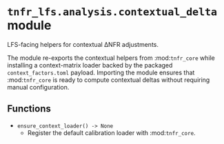 # `tnfr_lfs.analysis.contextual_delta` module
LFS-facing helpers for contextual ΔNFR adjustments.

The module re-exports the contextual helpers from :mod:`tnfr_core` while
installing a context-matrix loader backed by the packaged
``context_factors.toml`` payload.  Importing the module ensures that
:mod:`tnfr_core` is ready to compute contextual deltas without requiring manual
configuration.

## Functions
- `ensure_context_loader() -> None`
  - Register the default calibration loader with :mod:`tnfr_core`.
